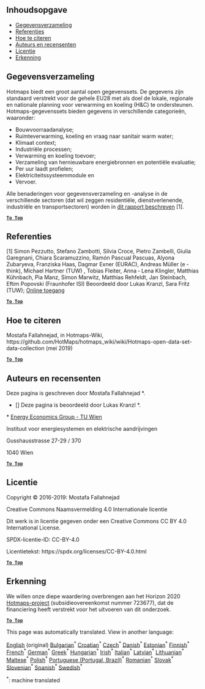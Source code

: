 <h2> Inhoudsopgave </h2><ul><li> <a href="#Data-collection">Gegevensverzameling</a> </li><li> <a href="#References">Referenties</a> </li><li> <a href="#how-to-cite">Hoe te citeren</a> </li><li> <a href="#authors-and-reviewers">Auteurs en recensenten</a> </li><li> <a href="#license">Licentie</a> </li><li> <a href="#acknowledgement">Erkenning</a> </li></ul><h2> Gegevensverzameling </h2><p> Hotmaps biedt een groot aantal open gegevenssets. De gegevens zijn standaard verstrekt voor de gehele EU28 met als doel de lokale, regionale en nationale planning voor verwarming en koeling (H&amp;C) te ondersteunen. Hotmaps-gegevenssets bieden gegevens in verschillende categorieën, waaronder: </p><ul><li> Bouwvoorraadanalyse; </li><li> Ruimteverwarming, koeling en vraag naar sanitair warm water; </li><li> Klimaat context; </li><li> Industriële processen; </li><li> Verwarming en koeling toevoer; </li><li> Verzameling van hernieuwbare energiebronnen en potentiële evaluatie; </li><li> Per uur laadt profielen; </li><li> Elektriciteitssysteemmodule en </li><li> Vervoer. </li></ul><p> Alle benaderingen voor gegevensverzameling en -analyse in de verschillende sectoren (dat wil zeggen residentiële, dienstverlenende, industriële en transportsectoren) worden in <a href="https://www.hotmaps-project.eu/wp-content/uploads/2018/03/D2.3-Hotmaps_for-upload_revised-final_.pdf">dit rapport beschreven</a> [1]. </p><p><ins> <code><strong><a href="#table-of-contents">To Top</a></strong></code> </ins> </p><h2> Referenties </h2><p> [1] Simon Pezzutto, Stefano Zambotti, Silvia Croce, Pietro Zambelli, Giulia Garegnani, Chiara Scaramuzzino, Ramón Pascual Pascuas, Alyona Zubaryeva, Franziska Haas, Dagmar Exner (EURAC), Andreas Müller (e ‐ think), Michael Hartner (TUW) , Tobias Fleiter, Anna ‐ Lena Klingler, Matthias Kühnbach, Pia Manz, Simon Marwitz, Matthias Rehfeldt, Jan Steinbach, Eftim Popovski (Fraunhofer ISI) Beoordeeld door Lukas Kranzl, Sara Fritz (TUW); <a href="https://www.hotmaps-project.eu/wp-content/uploads/2018/03/D2.3-Hotmaps_for-upload_revised-final_.pdf">Online toegang</a> </p><p><ins> <code><strong><a href="#table-of-contents">To Top</a></strong></code> </ins> </p><h2> Hoe te citeren </h2><p> Mostafa Fallahnejad, in Hotmaps-Wiki, https://github.com/HotMaps/hotmaps_wiki/wiki/Hotmaps-open-data-set-data-collection (mei 2019) </p><p><ins> <code><strong><a href="#table-of-contents">To Top</a></strong></code> </ins> </p><h2> Auteurs en recensenten </h2><p> Deze pagina is geschreven door Mostafa Fallahnejad *. </p><ul><li> [] Deze pagina is beoordeeld door Lukas Kranzl *. </li></ul><p> * <a href="https://eeg.tuwien.ac.at/">Energy Economics Group - TU Wien</a> </p><p> Instituut voor energiesystemen en elektrische aandrijvingen </p><p> Gusshausstrasse 27-29 / 370 </p><p> 1040 Wien </p><p><ins> <code><strong><a href="#table-of-contents">To Top</a></strong></code> </ins> </p><h2> Licentie </h2><p> Copyright © 2016-2019: Mostafa Fallahnejad </p><p> Creative Commons Naamsvermelding 4.0 Internationale licentie </p><p> Dit werk is in licentie gegeven onder een Creative Commons CC BY 4.0 International License. </p><p> SPDX-licentie-ID: CC-BY-4.0 </p><p> Licentietekst: https://spdx.org/licenses/CC-BY-4.0.html </p><p><ins> <code><strong><a href="#table-of-contents">To Top</a></strong></code> </ins> </p><h2> Erkenning </h2><p> We willen onze diepe waardering overbrengen aan het Horizon 2020 <a href="https://www.hotmaps-project.eu">Hotmaps-project</a> (subsidieovereenkomst nummer 723677), dat de financiering heeft verstrekt voor het uitvoeren van dit onderzoek. </p><p><ins> <code><strong><a href="#table-of-contents">To Top</a></strong></code> </ins> </p>

This page was automatically translated. View in another language:

[English](../en/Hotmaps-data-set-method-of-data-collection.md) (original) [Bulgarian](../bg/Hotmaps-data-set-method-of-data-collection.md)<sup>\*</sup> [Croatian](../hr/Hotmaps-data-set-method-of-data-collection.md)<sup>\*</sup> [Czech](../cs/Hotmaps-data-set-method-of-data-collection.md)<sup>\*</sup> [Danish](../da/Hotmaps-data-set-method-of-data-collection.md)<sup>\*</sup>  [Estonian](../et/Hotmaps-data-set-method-of-data-collection.md)<sup>\*</sup> [Finnish](../fi/Hotmaps-data-set-method-of-data-collection.md)<sup>\*</sup> [French](../fr/Hotmaps-data-set-method-of-data-collection.md)<sup>\*</sup> [German](../de/Hotmaps-data-set-method-of-data-collection.md)<sup>\*</sup> [Greek](../el/Hotmaps-data-set-method-of-data-collection.md)<sup>\*</sup> [Hungarian](../hu/Hotmaps-data-set-method-of-data-collection.md)<sup>\*</sup> [Irish](../ga/Hotmaps-data-set-method-of-data-collection.md)<sup>\*</sup> [Italian](../it/Hotmaps-data-set-method-of-data-collection.md)<sup>\*</sup> [Latvian](../lv/Hotmaps-data-set-method-of-data-collection.md)<sup>\*</sup> [Lithuanian](../lt/Hotmaps-data-set-method-of-data-collection.md)<sup>\*</sup> [Maltese](../mt/Hotmaps-data-set-method-of-data-collection.md)<sup>\*</sup> [Polish](../pl/Hotmaps-data-set-method-of-data-collection.md)<sup>\*</sup> [Portuguese (Portugal, Brazil)](../pt/Hotmaps-data-set-method-of-data-collection.md)<sup>\*</sup> [Romanian](../ro/Hotmaps-data-set-method-of-data-collection.md)<sup>\*</sup> [Slovak](../sk/Hotmaps-data-set-method-of-data-collection.md)<sup>\*</sup> [Slovenian](../sl/Hotmaps-data-set-method-of-data-collection.md)<sup>\*</sup> [Spanish](../es/Hotmaps-data-set-method-of-data-collection.md)<sup>\*</sup> [Swedish](../sv/Hotmaps-data-set-method-of-data-collection.md)<sup>\*</sup> 

<sup>\*</sup>: machine translated
